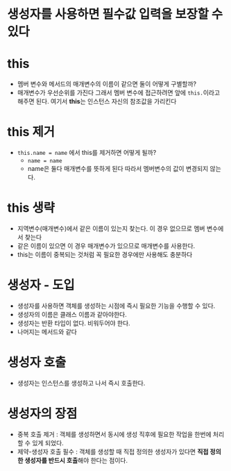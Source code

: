 # **생성자를 사용하면 필수값 입력을 보장할 수 있다**

# this 
- 멤버 변수와 메서드의 매개변수의 이름이 같으면 둘이 어떻게 구별할까?
- 매개변수가 우선순위를 가진다 그래서 멤버 변수에 접근하려면 앞에 `this.`이라고 해주면 된다. 여기서 **this**는 인스턴스 자신의 참조값을 가리킨다

# this 제거
- `this.name = name` 에서 this를 제거하면 어떻게 될까?
  - `name = name` 
  - name은 둘다 매개변수를 뜻하게 된다 따라서 멤버변수의 값이 변경되지 않는다.
 
# this 생략
- 지역변수(매개변수)에서 같은 이름이 있는지 찾는다. 이 경우 없으므로 멤버 변수에서 찾는다
- 같은 이름이 있으면 이 경우 매개변수가 있으므로 매개변수를 사용한다.
- this는 이름이 중복되는 것처럼 꼭 필요한 경우에만 사용해도 충분하다
  
# 생성자 - 도입
- 생성자를 사용하면 객체를 생성하는 시점에 즉시 필요한 기능을 수행할 수 있다.
- 생성자의 이름은 클래스 이름과 같아야한다.
- 생성자는 반환 타입이 없다. 비워두어야 한다.
- 나머지는 메서드와 같다

# 생성자 호출
- 생성자는 인스턴스를 생성하고 나서 즉시 호출한다.

# 생성자의 장점
- 중복 호출 제거 : 객체를 생성하면서 동시에 생성 직후에 필요한 작업을 한번에 처리할 수 있게 되었다.
- 제약-생성자 호출 필수 : 객체를 생성할 때 직접 정의한 생성자가 있다면 **직접 정의한 생성자를 반드시 호출**해야 한다는 점이다.



